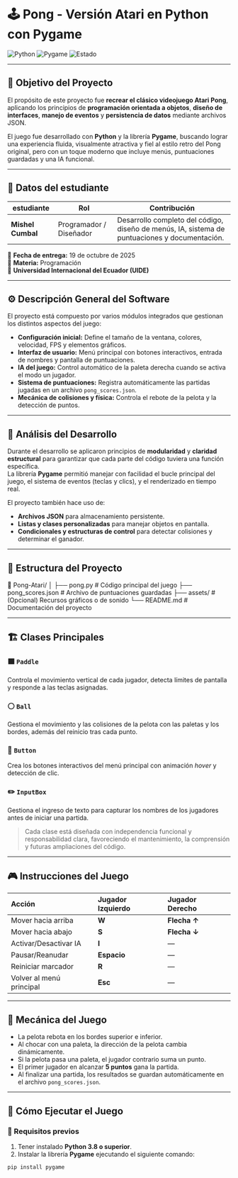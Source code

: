# 🕹️ Pong - Versión Atari en Python con Pygame

![Python](https://img.shields.io/badge/Python-3.x-blue)
![Pygame](https://img.shields.io/badge/Pygame-2.x-green)
![Estado](https://img.shields.io/badge/Proyecto-Funcional-brightgreen)

---

## 🎯 Objetivo del Proyecto

El propósito de este proyecto fue **recrear el clásico videojuego Atari Pong**, aplicando los principios de **programación orientada a objetos**, **diseño de interfaces**, **manejo de eventos** y **persistencia de datos** mediante archivos JSON.  

El juego fue desarrollado con **Python** y la librería **Pygame**, buscando lograr una experiencia fluida, visualmente atractiva y fiel al estilo retro del Pong original, pero con un toque moderno que incluye menús, puntuaciones guardadas y una IA funcional.

---

## 👥 Datos del estudiante

| estudiante | Rol | Contribución |
|-------------|-----|--------------|
| **Mishel Cumbal** | Programador / Diseñador | Desarrollo completo del código, diseño de menús, IA, sistema de puntuaciones y documentación. |


📅 **Fecha de entrega:** 19 de octubre de 2025  
📘 **Materia:** Programación  
🏫 **Universidad Internacional del Ecuador (UIDE)**  

---

## ⚙️ Descripción General del Software

El proyecto está compuesto por varios módulos integrados que gestionan los distintos aspectos del juego:

- **Configuración inicial:** Define el tamaño de la ventana, colores, velocidad, FPS y elementos gráficos.  
- **Interfaz de usuario:** Menú principal con botones interactivos, entrada de nombres y pantalla de puntuaciones.  
- **IA del juego:** Control automático de la paleta derecha cuando se activa el modo un jugador.  
- **Sistema de puntuaciones:** Registra automáticamente las partidas jugadas en un archivo `pong_scores.json`.  
- **Mecánica de colisiones y física:** Controla el rebote de la pelota y la detección de puntos.  

---

## 🧠 Análisis del Desarrollo

Durante el desarrollo se aplicaron principios de **modularidad** y **claridad estructural** para garantizar que cada parte del código tuviera una función específica.  
La librería **Pygame** permitió manejar con facilidad el bucle principal del juego, el sistema de eventos (teclas y clics), y el renderizado en tiempo real.

El proyecto también hace uso de:
- **Archivos JSON** para almacenamiento persistente.  
- **Listas y clases personalizadas** para manejar objetos en pantalla.  
- **Condicionales y estructuras de control** para detectar colisiones y determinar el ganador.  

---

## 🧩 Estructura del Proyecto

📁 Pong-Atari/
│
├── pong.py               # Código principal del juego
├── pong_scores.json      # Archivo de puntuaciones guardadas
├── assets/               # (Opcional) Recursos gráficos o de sonido
└── README.md             # Documentación del proyecto

---

## 🏗️ Clases Principales

### 🟩 `Paddle`
Controla el movimiento vertical de cada jugador, detecta límites de pantalla y responde a las teclas asignadas.

### ⚪ `Ball`
Gestiona el movimiento y las colisiones de la pelota con las paletas y los bordes, además del reinicio tras cada punto.

### 🔲 `Button`
Crea los botones interactivos del menú principal con animación *hover* y detección de clic.

### ✏️ `InputBox`
Gestiona el ingreso de texto para capturar los nombres de los jugadores antes de iniciar una partida.

> Cada clase está diseñada con independencia funcional y responsabilidad clara, favoreciendo el mantenimiento, la comprensión y futuras ampliaciones del código.

---

## 🎮 Instrucciones del Juego

| Acción | Jugador Izquierdo | Jugador Derecho |
|:-------|:------------------|:----------------|
| Mover hacia arriba | **W** | **Flecha ↑** |
| Mover hacia abajo | **S** | **Flecha ↓** |
| Activar/Desactivar IA | **I** | — |
| Pausar/Reanudar | **Espacio** | — |
| Reiniciar marcador | **R** | — |
| Volver al menú principal | **Esc** | — |

---

## 🧠 Mecánica del Juego

- La pelota rebota en los bordes superior e inferior.  
- Al chocar con una paleta, la dirección de la pelota cambia dinámicamente.  
- Si la pelota pasa una paleta, el jugador contrario suma un punto.  
- El primer jugador en alcanzar **5 puntos** gana la partida.  
- Al finalizar una partida, los resultados se guardan automáticamente en el archivo `pong_scores.json`.  

---

## 🚀 Cómo Ejecutar el Juego

### 🔹 Requisitos previos

1. Tener instalado **Python 3.8 o superior**.  
2. Instalar la librería **Pygame** ejecutando el siguiente comando:

```bash
pip install pygame

